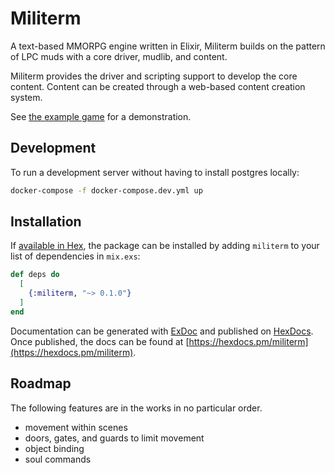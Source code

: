 # Militerm

A text-based MMORPG engine written in Elixir, Militerm builds on the pattern of LPC muds with a
core driver, mudlib, and content.

Militerm provides the driver and scripting support to develop the core content. Content can
be created through a web-based content creation system.

See [the example game](https://github.com/jgsmith/militerm-example) for a demonstration.

## Development

To run a development server without having to install postgres locally:

```sh
docker-compose -f docker-compose.dev.yml up
```

## Installation

If [available in Hex](https://hex.pm/docs/publish), the package can be installed
by adding `militerm` to your list of dependencies in `mix.exs`:

```elixir
def deps do
  [
    {:militerm, "~> 0.1.0"}
  ]
end
```

Documentation can be generated with [ExDoc](https://github.com/elixir-lang/ex_doc)
and published on [HexDocs](https://hexdocs.pm). Once published, the docs can
be found at [https://hexdocs.pm/militerm](https://hexdocs.pm/militerm).

## Roadmap

The following features are in the works in no particular order.

- movement within scenes
- doors, gates, and guards to limit movement
- object binding
- soul commands
